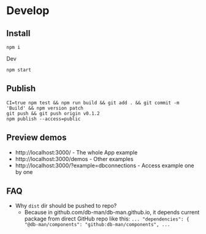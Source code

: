 # Develop

## Install

```
npm i
```

Dev

```
npm start
```

## Publish

```
CI=true npm test && npm run build && git add . && git commit -m 'Build' && npm version patch
git push && git push origin v0.1.2
npm publish --access=public
```

## Preview demos

- http://localhost:3000/ - The whole App example
- http://localhost:3000/demos - Other examples
- http://localhost:3000/?example=dbconnections - Access example one by one

## FAQ

* Why `dist` dir should be pushed to repo?
  * Because in github.com/db-man/db-man.github.io, it depends current package from direct GitHub repo like this: `... "dependencies": { "@db-man/components": "github:db-man/components", ...`